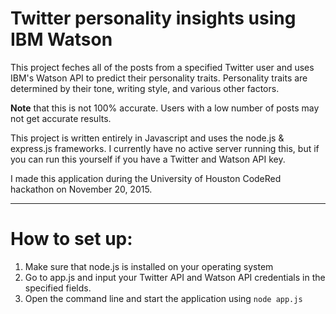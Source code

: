 # Twitter personality insights using IBM Watson

This project feches all of the posts from a specified Twitter user and uses IBM's Watson API to predict their personality traits. Personality traits are determined by their tone, writing style, and various other factors.

**Note** that this is not 100% accurate. Users with a low number of posts may not get accurate results.

This project is written entirely in Javascript and uses the node.js & express.js frameworks. I currently have no active server running this, but if you can run this yourself if you have a Twitter and Watson API key.

I made this application during the University of Houston CodeRed hackathon on November 20, 2015.

----------

# How to set up:

 1. Make sure that node.js is installed on your operating system
 2. Go to app.js and input your Twitter API and Watson API credentials in the specified fields.
 2. Open the command line and start the application using `node app.js`

